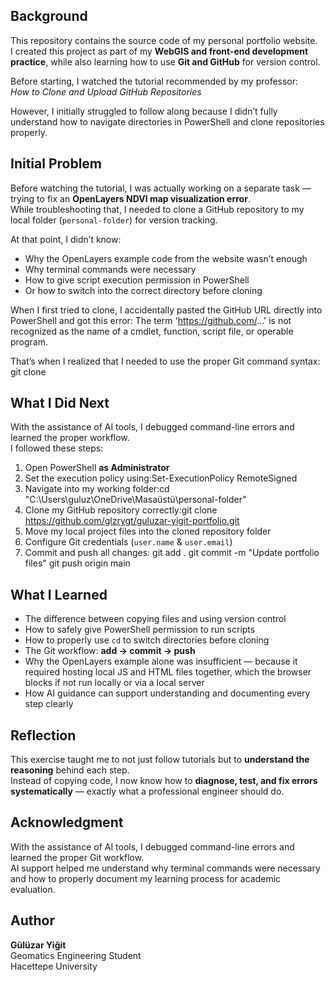 ## Background
This repository contains the source code of my personal portfolio website.  
I created this project as part of my **WebGIS and front-end development practice**, while also learning how to use **Git and GitHub** for version control.  

Before starting, I watched the tutorial recommended by my professor:  
*How to Clone and Upload GitHub Repositories*  

However, I initially struggled to follow along because I didn’t fully understand how to navigate directories in PowerShell and clone repositories properly.


## Initial Problem
Before watching the tutorial, I was actually working on a separate task — trying to fix an **OpenLayers NDVI map visualization error**.  
While troubleshooting that, I needed to clone a GitHub repository to my local folder (`personal-folder`) for version tracking.  

At that point, I didn’t know:
- Why the OpenLayers example code from the website wasn’t enough  
- Why terminal commands were necessary  
- How to give script execution permission in PowerShell  
- Or how to switch into the correct directory before cloning  

When I first tried to clone, I accidentally pasted the GitHub URL directly into PowerShell and got this error:
The term 'https://github.com/...' is not recognized as the name of a cmdlet, function, script file, or operable program.

That’s when I realized that I needed to use the proper Git command syntax: git clone <url>


## What I Did Next
With the assistance of AI tools, I debugged command-line errors and learned the proper workflow.  
I followed these steps:

1. Open PowerShell **as Administrator**  
2. Set the execution policy using:Set-ExecutionPolicy RemoteSigned
3. Navigate into my working folder:cd "C:\Users\guluz\OneDrive\Masaüstü\personal-folder"
4. Clone my GitHub repository correctly:git clone https://github.com/glzrygt/guluzar-yigit-portfolio.git
5. Move my local project files into the cloned repository folder  
6. Configure Git credentials (`user.name` & `user.email`)  
7. Commit and push all changes:
   git add .
   git commit -m "Update portfolio files"
   git push origin main


## What I Learned
- The difference between copying files and using version control  
- How to safely give PowerShell permission to run scripts  
- How to properly use `cd` to switch directories before cloning  
- The Git workflow: **add → commit → push**  
- Why the OpenLayers example alone was insufficient — because it required hosting local JS and HTML files together, which the browser blocks if not run locally or via a local server  
- How AI guidance can support understanding and documenting every step clearly  


## Reflection
This exercise taught me to not just follow tutorials but to **understand the reasoning** behind each step.  
Instead of copying code, I now know how to **diagnose, test, and fix errors systematically** — exactly what a professional engineer should do.


## Acknowledgment
With the assistance of AI tools, I debugged command-line errors and learned the proper Git workflow.  
AI support helped me understand why terminal commands were necessary and how to properly document my learning process for academic evaluation.


## Author
**Gülüzar Yiğit**  
Geomatics Engineering Student  
Hacettepe University



